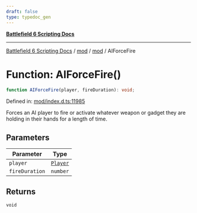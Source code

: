 ```yaml
---
draft: false
type: typedoc_gen
---
```


[**Battlefield 6 Scripting Docs**](../../../_index.md)

***

[Battlefield 6 Scripting Docs](../../../_index.md) / [mod](../../_index.md) / [mod](../_index.md) / AIForceFire

# Function: AIForceFire()

```ts
function AIForceFire(player, fireDuration): void;
```

Defined in: [mod/index.d.ts:11985](https://github.com/battlefield-portal-community/portal-docs/blob/6d87e21c5922a3efb03c634dbe98e5fe6e797672/generators/santiago/mod/index.d.ts#L11985)

Forces an AI player to fire or activate whatever weapon or gadget they are holding in their hands for a length of time.

## Parameters

| Parameter | Type |
| ------ | ------ |
| `player` | [`Player`](../Player/_index.md) |
| `fireDuration` | `number` |

## Returns

`void`
